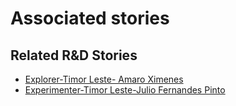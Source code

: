 # Associated stories

<!-- !!DO NOT REMOVE!! start autogenerated hyperlinks -->
## Related R&D Stories
- [Explorer\-Timor Leste\- Amaro Ximenes](/stories/?doc=Explorers_TLS)
- [Experimenter\-Timor Leste\-Julio Fernandes Pinto](/stories/?doc=Experimenters_TLS)
<!-- !!DO NOT REMOVE!! end autogenerated hyperlinks -->
